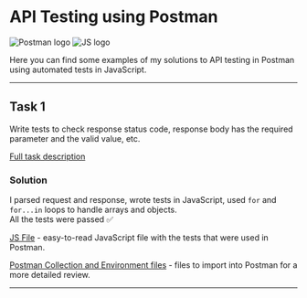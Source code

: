 # API Testing using Postman
![Postman logo](https://img.shields.io/badge/Postman-090909?style=for-the-badge&logo=postman)
![JS logo](https://img.shields.io/badge/JavaScript-090909?style=for-the-badge&logo=JavaScript)

Here you can find some examples of my solutions to API testing in Postman using automated tests in JavaScript.

---

## Task 1
Write tests to check response status code, response body has the required parameter and the valid value, etc.

[Full task description](https://github.com/kangash/Postman/blob/main/Task%201/Task_1_Description.txt)

### Solution

I parsed request and response, wrote tests in JavaScript, used `for` and `for...in` loops to handle arrays and objects. <br> All the tests were passed ✅


[JS File](https://github.com/kangash/Postman/blob/main/Task%201/Task_1.js) - easy-to-read JavaScript file with the tests that were used in Postman. 

[Postman Collection and Environment files](https://github.com/kangash/Postman/tree/main/Task_1) - files to import into Postman for a more detailed review.

---